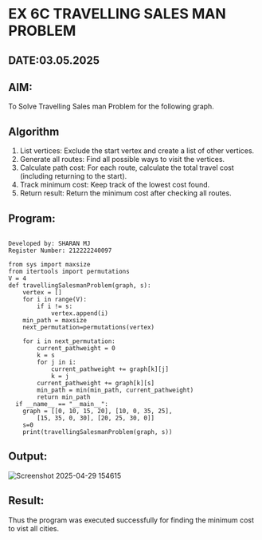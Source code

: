 # EX 6C TRAVELLING SALES MAN PROBLEM
## DATE:03.05.2025
## AIM:
To Solve Travelling Sales man Problem for the following graph.

## Algorithm
1. List vertices: Exclude the start vertex and create a list of other vertices.
2. Generate all routes: Find all possible ways to visit the vertices.
3. Calculate path cost: For each route, calculate the total travel cost (including returning to the start).
4. Track minimum cost: Keep track of the lowest cost found.
5. Return result: Return the minimum cost after checking all routes.  

## Program:
```

Developed by: SHARAN MJ
Register Number: 212222240097
```
```
from sys import maxsize
from itertools import permutations
V = 4
def travellingSalesmanProblem(graph, s):
    vertex = []
    for i in range(V):
        if i != s:
            vertex.append(i)
    min_path = maxsize
    next_permutation=permutations(vertex)
    
    for i in next_permutation:
        current_pathweight = 0
        k = s
        for j in i:
            current_pathweight += graph[k][j]
            k = j
        current_pathweight += graph[k][s]
        min_path = min(min_path, current_pathweight)
        return min_path
  if __name__ == "__main__":
    graph = [[0, 10, 15, 20], [10, 0, 35, 25],
        [15, 35, 0, 30], [20, 25, 30, 0]]
    s=0
    print(travellingSalesmanProblem(graph, s))
```

## Output:
![Screenshot 2025-04-29 154615](https://github.com/user-attachments/assets/bd8d3101-9812-444a-abd6-4cf5648fc7d1)

## Result:
Thus the program was executed successfully for finding the minimum cost to vist all cities.
